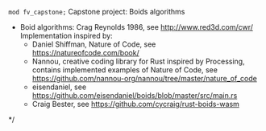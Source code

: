 `mod fv_capstone;`
Capstone project: Boids algorithms

-
    Boid algorithms: Crag Reynolds 1986, see http://www.red3d.com/cwr/
    Implementation inspired by:
    - Daniel Shiffman, Nature of Code, see https://natureofcode.com/book/
    - Nannou, creative coding library for Rust inspired by Processing,
      contains implemented examples of Nature of Code, see https://github.com/nannou-org/nannou/tree/master/nature_of_code
    - eisendaniel, see https://github.com/eisendaniel/boids/blob/master/src/main.rs
    - Craig Bester, see https://github.com/cycraig/rust-boids-wasm

*/